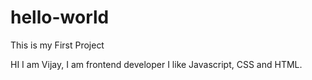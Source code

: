 # hello-world
This is my First Project

HI I am Vijay, I am frontend developer I like Javascript, CSS and HTML. 
